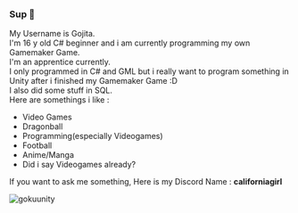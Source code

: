 ### Sup 👋
My Username is Gojita.\
I'm 16 y old C# beginner and i am currently programming my own Gamemaker Game.\
I'm an apprentice currently.\
I only programmed in C# and GML but i really want to program something in Unity after i finished my Gamemaker Game :D \
I also did some stuff in SQL. \
Here are somethings i like : 
- Video Games
- Dragonball
- Programming(especially Videogames)
- Football
- Anime/Manga
- Did i say Videogames already?
  
If you want to ask me something, Here is my Discord Name : **californiagirl**


<!--
**viscabarcaLM10/viscabarcaLM10** is a ✨ _special_ ✨ repository because its `README.md` (this file) appears on your GitHub profile.

Here are some ideas to get you started:

- 🔭 I’m currently working on my own Game
- 🌱 I’m currently learning Unity and VS Basics
- 👯 I'm 16 years old.
- 🤔 I’m looking for help with ...
- 💬 Ask me about 
- 📫 How to reach me: Discord: californiagirl
- 😄 Pronouns: He/him
- ⚡ Fun fact: I love Dragonball
-->


![gokuunity](https://github.com/viscabarcaLM10/viscabarcaLM10/assets/150011196/1a1b3e7b-d0dd-438b-afb3-c151897e4ce5)

